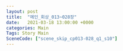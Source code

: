 ```yaml
---
layout: post
title:  "메인_회상_013~028장"
date:   2021-03-18 13:00:00 +0000
categories: Main
Tags: Story Main
SceneCode: ["scene_skip_cp013-028_q1_s10"]
---
```

